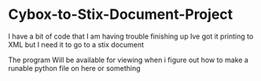 # Cybox-to-Stix-Document-Project
I have a bit of code that I am having trouble finishing up Ive got it printing to XML but I need it to go to a stix document

The program Will be available for viewing when i figure out how to make a runable python file on here or something

